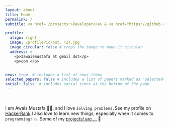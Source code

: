 ```yaml
---
layout: about
title: Home
permalink: /
subtitle: <a href='/projects'>Developer</a> & <a href="https://github.com/awwais">Open Source Enthusiast..👨‍🔬</a>

profile:
  align: right
  image: /profilePic/out. (2).jpg
  image_circular: false # crops the image to make it circular
  address: >
    <p>Iawaismustafa at gmail dot</p>
    <p>com </p>


news: true  # includes a list of news items
selected_papers: false # includes a list of papers marked as "selected={true}"
social: false  # includes social icons at the bottom of the page
---
```

<br>


I am Awais Mustafa 👨‍💻, and I love `solving problems.`See my profile on <a href="https://hackerrank.com/awais19">HackerRank</a>.I also love to learn new things, especially when it comes to `programming!` 💥. Some of my [projects! are ...](/projects) 🤴

<br>
<br>




<!-- You can put a picture in, too. The code is already in, just name your picture `prof_pic.jpg` and put it in the `img/` folder.

Put your address / P.O. box / other info right below your picture. You can also disable any these elements by editing `profile` property of the YAML header of your `_pages/about.md`. Edit `_bibliography/papers.bib` and Jekyll will render your [publications page](/al-folio/publications/) automatically.

Link to your social media connections, too. This theme is set up to use [Font Awesome icons](http://fortawesome.github.io/Font-Awesome/) and [Academicons](https://jpswalsh.github.io/academicons/), like the ones below. Add your Facebook, Twitter, LinkedIn, Google Scholar, or just disable all of them.
 -->
